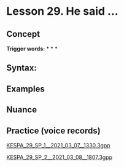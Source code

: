 # Lesson 29. He said ...


## Concept



**Trigger words:**
* 
* 
* 


## Syntax:



## Examples



## Nuance



## Practice (voice records)

[KESPA_29_SP_1__2021_03_07__1330.3gpp](https://mega.nz/file/NokChAqI#n8CR8A5dEdN3QU18hzU1m-rPcJlX76AnandrDZphcJ8)

[KESPA_29_SP_2__2021_03_08__1807.3gpp](https://mega.nz/file/000gkYjJ#Ntnkq6rNdB-abny-jS8d6Z9X0540EnTY5LtdS6MQNgE)
